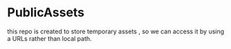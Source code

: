 # PublicAssets
this repo is created to store temporary assets , so we can access it by using  a URLs rather than local path.
